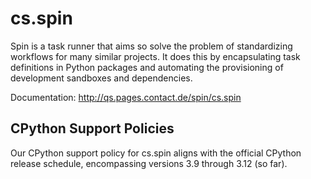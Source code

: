# cs.spin

Spin is a task runner that aims so solve the problem of standardizing
workflows for many similar projects. It does this by encapsulating
task definitions in Python packages and automating the provisioning of
development sandboxes and dependencies.

Documentation: http://qs.pages.contact.de/spin/cs.spin

## CPython Support Policies

Our CPython support policy for cs.spin aligns with the official CPython release
schedule, encompassing versions 3.9 through 3.12 (so far).
